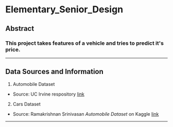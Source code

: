 # Elementary_Senior_Design

## Abstract
### This project takes features of a vehicle and tries to predict it's price.
---
## Data Sources and Information
1. Automobile Dataset
* Source: UC Irvine respository [link](https://archive.ics.uci.edu/ml/datasets/automobile)
2. Cars Dataset
* Source: Ramakrishnan Srinivasan *Automobile Dataset* on Kaggle [link](https://www.kaggle.com/toramky/automobile-dataset)
---
